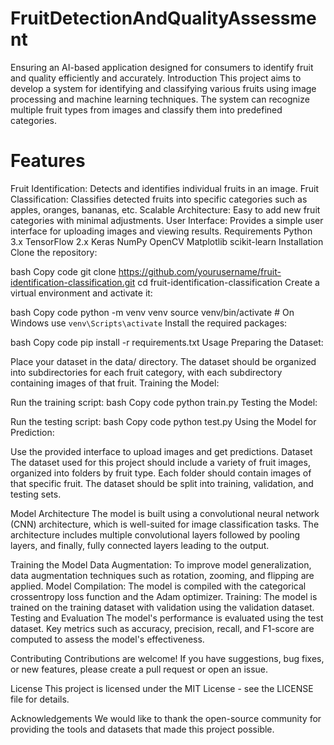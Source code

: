 # FruitDetectionAndQualityAssessment
Ensuring an AI-based application designed for consumers to identify fruit and quality efficiently and accurately.
Introduction
This project aims to develop a system for identifying and classifying various fruits using image processing and machine learning techniques. The system can recognize multiple fruit types from images and classify them into predefined categories.

# Features
Fruit Identification: Detects and identifies individual fruits in an image.
Fruit Classification: Classifies detected fruits into specific categories such as apples, oranges, bananas, etc.
Scalable Architecture: Easy to add new fruit categories with minimal adjustments.
User Interface: Provides a simple user interface for uploading images and viewing results.
Requirements
Python 3.x
TensorFlow 2.x
Keras
NumPy
OpenCV
Matplotlib
scikit-learn
Installation
Clone the repository:

bash
Copy code
git clone https://github.com/yourusername/fruit-identification-classification.git
cd fruit-identification-classification
Create a virtual environment and activate it:

bash
Copy code
python -m venv venv
source venv/bin/activate  # On Windows use `venv\Scripts\activate`
Install the required packages:

bash
Copy code
pip install -r requirements.txt
Usage
Preparing the Dataset:

Place your dataset in the data/ directory. The dataset should be organized into subdirectories for each fruit category, with each subdirectory containing images of that fruit.
Training the Model:

Run the training script:
bash
Copy code
python train.py
Testing the Model:

Run the testing script:
bash
Copy code
python test.py
Using the Model for Prediction:

Use the provided interface to upload images and get predictions.
Dataset
The dataset used for this project should include a variety of fruit images, organized into folders by fruit type. Each folder should contain images of that specific fruit. The dataset should be split into training, validation, and testing sets.

Model Architecture
The model is built using a convolutional neural network (CNN) architecture, which is well-suited for image classification tasks. The architecture includes multiple convolutional layers followed by pooling layers, and finally, fully connected layers leading to the output.

Training the Model
Data Augmentation: To improve model generalization, data augmentation techniques such as rotation, zooming, and flipping are applied.
Model Compilation: The model is compiled with the categorical crossentropy loss function and the Adam optimizer.
Training: The model is trained on the training dataset with validation using the validation dataset.
Testing and Evaluation
The model's performance is evaluated using the test dataset. Key metrics such as accuracy, precision, recall, and F1-score are computed to assess the model's effectiveness.

Contributing
Contributions are welcome! If you have suggestions, bug fixes, or new features, please create a pull request or open an issue.

License
This project is licensed under the MIT License - see the LICENSE file for details.

Acknowledgements
We would like to thank the open-source community for providing the tools and datasets that made this project possible.


